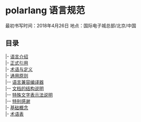 # polarlang 语言规范

最初书写时间：2018年4月26日 地点：国际电子城总部/北京/中国

## 目录

|- [语言介绍](introduction.md)<br/>
|- [正式引用](normative-references.md)<br/>
|- [术语与定义](term-definitions.md)<br/>
|- [通用原则](basic-principles.md)<br/>
|-- [语言兼容编译器](basic-principles.md#语言兼容编译器)<br/>
|-- [文档的结构说明](basic-principles.md#文档的结构说明)<br/>
|-- [特殊文字表示法说明](basic-principles.md#特殊文字表示法说明)<br/>
|-- [特别感谢](basic-principles.md#特别感谢)<br/>
|- [基础概念](basic-concepts.md)<br/>
|- [术语表](vocabulary.md)<br/>
